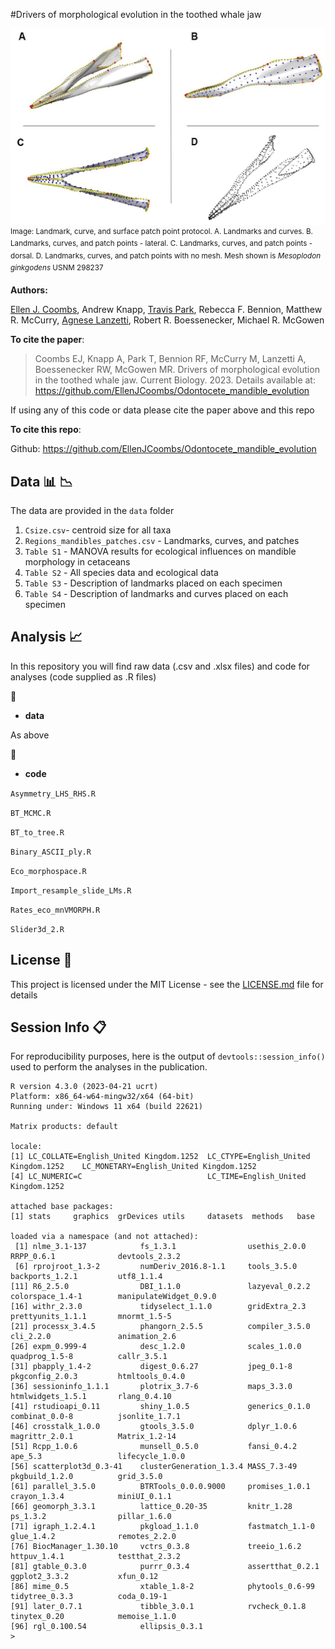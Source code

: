 
#Drivers of morphological evolution in the toothed whale jaw


![landmarkscurves](landmarkscurves.jpg)
<sup>Image: Landmark, curve, and surface patch point protocol. 
A. Landmarks and curves. 
B. Landmarks, curves, and patch points - lateral. 
C. Landmarks, curves, and patch points - dorsal. 
D. Landmarks, curves, and patch points with no mesh. 
Mesh shown is _Mesoplodon ginkgodens_ USNM 298237</sup>


__Authors:__

[Ellen J. Coombs](mailto:coombse@si.edu), 
Andrew Knapp, 
[Travis Park](https://github.com/travispark),
Rebecca F. Bennion,
Matthew R. McCurry,
[Agnese Lanzetti](https://github.com/AgneseLan),
Robert R. Boessenecker, 
Michael R. McGowen 

__To cite the paper__: 

>Coombs EJ, Knapp A, Park T, Bennion RF, McCurry M, Lanzetti A, Boessenecker RW, McGowen MR. Drivers of morphological evolution in the toothed whale jaw. Current Biology. 2023. 
Details available at: https://github.com/EllenJCoombs/Odontocete_mandible_evolution

If using any of this code or data please cite the paper above and this repo

__To cite this repo__: 

Github: https://github.com/EllenJCoombs/Odontocete_mandible_evolution



## Data :bar_chart: :chart_with_downwards_trend: 

The data are provided in the `data` folder
1. `Csize.csv`- centroid size for all taxa
2. `Regions_mandibles_patches.csv` - Landmarks, curves, and patches
3. `Table S1` - MANOVA results for ecological influences on mandible morphology in cetaceans
4. `Table S2` - All species data and ecological data
5. `Table S3` - Description of landmarks placed on each specimen
6. `Table S4` - Description of landmarks and curves placed on each specimen



## Analysis :chart_with_upwards_trend:
In this repository you will find raw data (.csv and .xlsx files) and code for analyses (code supplied as .R files)

 :file_folder:
* **data**

As above 

 :file_folder:
* **code**

`Asymmetry_LHS_RHS.R`

`BT_MCMC.R`

`BT_to_tree.R`

`Binary_ASCII_ply.R`

`Eco_morphospace.R`

`Import_resample_slide_LMs.R`

`Rates_eco_mnVMORPH.R`

`Slider3d_2.R`


## License :page_with_curl:
This project is licensed under the MIT License - see the [LICENSE.md](https://github.com/EllenJCoombs/Odontocete_mandible_evolution/blob/main/LICENSE) file for details

## Session Info :clipboard:
For reproducibility purposes, here is the output of `devtools::session_info()` used to perform the analyses in the publication. 

```{r}
R version 4.3.0 (2023-04-21 ucrt)
Platform: x86_64-w64-mingw32/x64 (64-bit)
Running under: Windows 11 x64 (build 22621)

Matrix products: default

locale:
[1] LC_COLLATE=English_United Kingdom.1252  LC_CTYPE=English_United Kingdom.1252    LC_MONETARY=English_United Kingdom.1252
[4] LC_NUMERIC=C                            LC_TIME=English_United Kingdom.1252    

attached base packages:
[1] stats     graphics  grDevices utils     datasets  methods   base     

loaded via a namespace (and not attached):
 [1] nlme_3.1-137            fs_1.3.1                usethis_2.0.0           RRPP_0.6.1              devtools_2.3.2         
 [6] rprojroot_1.3-2         numDeriv_2016.8-1.1     tools_3.5.0             backports_1.2.1         utf8_1.1.4             
[11] R6_2.5.0                DBI_1.1.0               lazyeval_0.2.2          colorspace_1.4-1        manipulateWidget_0.9.0 
[16] withr_2.3.0             tidyselect_1.1.0        gridExtra_2.3           prettyunits_1.1.1       mnormt_1.5-5           
[21] processx_3.4.5          phangorn_2.5.5          compiler_3.5.0          cli_2.2.0               animation_2.6          
[26] expm_0.999-4            desc_1.2.0              scales_1.0.0            quadprog_1.5-8          callr_3.5.1            
[31] pbapply_1.4-2           digest_0.6.27           jpeg_0.1-8              pkgconfig_2.0.3         htmltools_0.4.0        
[36] sessioninfo_1.1.1       plotrix_3.7-6           maps_3.3.0              htmlwidgets_1.5.1       rlang_0.4.10           
[41] rstudioapi_0.11         shiny_1.0.5             generics_0.1.0          combinat_0.0-8          jsonlite_1.7.1         
[46] crosstalk_1.0.0         gtools_3.5.0            dplyr_1.0.6             magrittr_2.0.1          Matrix_1.2-14          
[51] Rcpp_1.0.6              munsell_0.5.0           fansi_0.4.2             ape_5.3                 lifecycle_1.0.0        
[56] scatterplot3d_0.3-41    clusterGeneration_1.3.4 MASS_7.3-49             pkgbuild_1.2.0          grid_3.5.0             
[61] parallel_3.5.0          BTRTools_0.0.0.9000     promises_1.0.1          crayon_1.3.4            miniUI_0.1.1           
[66] geomorph_3.3.1          lattice_0.20-35         knitr_1.28              ps_1.3.2                pillar_1.6.0           
[71] igraph_1.2.4.1          pkgload_1.1.0           fastmatch_1.1-0         glue_1.4.2              remotes_2.2.0          
[76] BiocManager_1.30.10     vctrs_0.3.8             treeio_1.6.2            httpuv_1.4.1            testthat_2.3.2         
[81] gtable_0.3.0            purrr_0.3.4             assertthat_0.2.1        ggplot2_3.3.2           xfun_0.12              
[86] mime_0.5                xtable_1.8-2            phytools_0.6-99         tidytree_0.3.3          coda_0.19-1            
[91] later_0.7.1             tibble_3.0.1            rvcheck_0.1.8           tinytex_0.20            memoise_1.1.0          
[96] rgl_0.100.54            ellipsis_0.3.1         
> 
```
